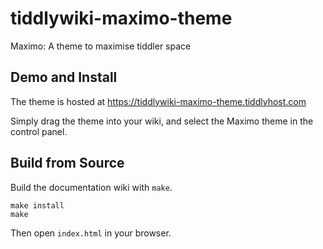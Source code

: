 # tiddlywiki-maximo-theme

Maximo: A theme to maximise tiddler space

## Demo and Install

The theme is hosted at https://tiddlywiki-maximo-theme.tiddlyhost.com

Simply drag the theme into your wiki, and select the Maximo theme in the control panel.

## Build from Source

Build the documentation wiki with `make`.

```
make install
make
```

Then open `index.html` in your browser.

